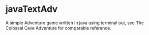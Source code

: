# javaTextAdv
A simple Adventure game written in java using terminal out, see The Colossal Cave Adventure for comparable reference.

